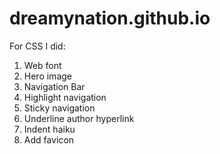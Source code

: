 # dreamynation.github.io

For CSS I did:
1. Web font
2. Hero image
3. Navigation Bar
4. Highlight navigation
5. Sticky navigation
6. Underline author hyperlink
7. Indent haiku
8. Add favicon